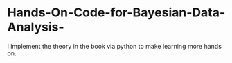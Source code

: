 # Hands-On-Code-for-Bayesian-Data-Analysis-

I implement the theory in the book via python to make learning more hands on. 
